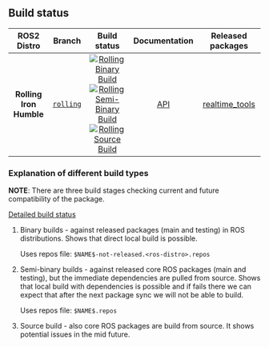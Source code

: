 ## Build status

ROS2 Distro | Branch | Build status | Documentation | Released packages
:---------: | :----: | :----------: | :-----------: | :---------------:
**Rolling** <br />**Iron** <br />**Humble** | [`rolling`](https://github.com/ros-controls/realtime_tools/tree/rolling) | [![Rolling Binary Build](https://github.com/ros-controls/realtime_tools/actions/workflows/binary-build.yml/badge.svg?branch=master)](https://github.com/ros-controls/realtime_tools/actions/workflows/binary-build.yml?branch=master) <br /> [![Rolling Semi-Binary Build](https://github.com/ros-controls/realtime_tools/actions/workflows/semi-binary-build.yml/badge.svg?branch=master)](https://github.com/ros-controls/realtime_tools/actions/workflows/semi-binary-build.yml?branch=master) <br /> [![Rolling Source Build](https://github.com/ros-controls/realtime_tools/actions/workflows/source-build.yml/badge.svg?branch=master)](https://github.com/ros-controls/realtime_tools/actions/workflows/source-build.yml?branch=master) | [API](http://docs.ros.org/en/rolling/p/realtime_tools/) | [realtime_tools](https://index.ros.org/p/realtime_tools/#rolling)



### Explanation of different build types

**NOTE**: There are three build stages checking current and future compatibility of the package.

[Detailed build status](.github/workflows/README.md)

1. Binary builds - against released packages (main and testing) in ROS distributions. Shows that direct local build is possible.

   Uses repos file: `$NAME$-not-released.<ros-distro>.repos`

1. Semi-binary builds - against released core ROS packages (main and testing), but the immediate dependencies are pulled from source.
   Shows that local build with dependencies is possible and if fails there we can expect that after the next package sync we will not be able to build.

   Uses repos file: `$NAME$.repos`

1. Source build - also core ROS packages are build from source. It shows potential issues in the mid future.
